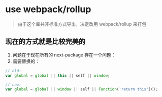 # use webpack/rollup
> 由于这个库并非标准方式导出，决定改用 webpack/rollup 来打包


## 现在的方式就是比较完美的
1. 问题在于现在所有的 next-package 存在一个问题：
2. 需要替换的：
```js
// old:
var global = global || this || self || window;

// new:
var global = global || window || self || Function('return this')();
```
